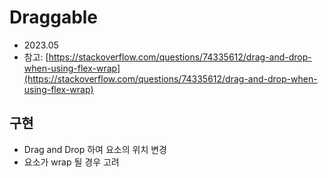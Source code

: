 # Draggable

- 2023.05
- 참고: [https://stackoverflow.com/questions/74335612/drag-and-drop-when-using-flex-wrap](https://stackoverflow.com/questions/74335612/drag-and-drop-when-using-flex-wrap)

## 구현

- Drag and Drop 하여 요소의 위치 변경
- 요소가 wrap 될 경우 고려
